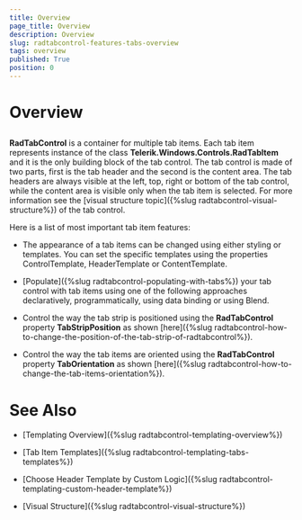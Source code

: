 ```yaml
---
title: Overview
page_title: Overview
description: Overview
slug: radtabcontrol-features-tabs-overview
tags: overview
published: True
position: 0
---
```


# Overview



## 

__RadTabControl__ is a container for multiple tab items. Each tab item represents instance of the class __Telerik.Windows.Controls.RadTabItem__ and it is the only building block of the tab control. The tab control is made of two parts, first is the tab header and the second is the content area. The tab headers are always visible at the left, top, right or bottom of the tab control, while the content area is visible only when the tab item is selected. For more information see the [visual structure topic]({%slug radtabcontrol-visual-structure%}) of the tab control.
				

Here is a list of most important tab item features:

* The appearance of a tab items can be changed using either styling or templates. You can set the specific templates using the properties ControlTemplate, HeaderTemplate or ContentTemplate.
					

* [Populate]({%slug radtabcontrol-populating-with-tabs%}) your tab control with tab items using one of the following approaches declaratively, programmatically, using data binding or using Blend.
					

* Control the way the tab strip is positioned using the __RadTabControl__ property __TabStripPosition__ as shown [here]({%slug radtabcontrol-how-to-change-the-position-of-the-tab-strip-of-radtabcontrol%}).
					

* Control the way the tab items are oriented using the __RadTabControl__ property __TabOrientation__ as shown [here]({%slug radtabcontrol-how-to-change-the-tab-items-orientation%}).
					

# See Also

 * [Templating Overview]({%slug radtabcontrol-templating-overview%})

 * [Tab Item Templates]({%slug radtabcontrol-templating-tabs-templates%})

 * [Choose Header Template by Custom Logic]({%slug radtabcontrol-templating-custom-header-template%})

 * [Visual Structure]({%slug radtabcontrol-visual-structure%})
